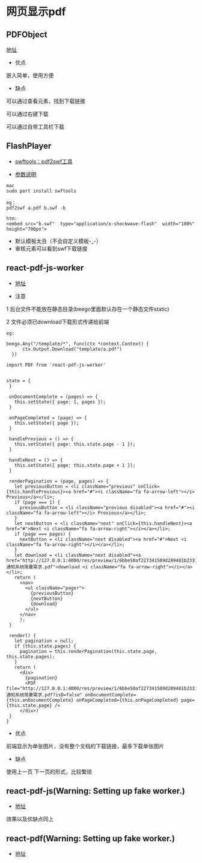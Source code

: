# 网页显示pdf

## PDFObject

[地址](https://pdfobject.com/)

- 优点

 嵌入简单，使用方便
 
- 缺点
	
 可以通过查看元素，找到下载链接
 
 可以通过右键下载
 
 可以通过自带工具栏下载
 
 
## FlashPlayer

- [swftools：pdf2swf工具](http://www.swftools.org/download.html)

- [参数说明](http://www.cnblogs.com/paxing/p/5796657.html)

```
mac
sudo port install swftools

eg：
pdf2swf a.pdf b.swf -b

htm:
<embed src="b.swf"  type="application/x-shockwave-flash"  width="100%" height="700px">

```


- 默认模板太丑（不会自定义模板-_-）
- 审核元素可以看到swf下载链接

## react-pdf-js-worker

- [地址](https://github.com/truckingsim/react-pdf-js-worker)

- 注意

 1 后台文件不能放在静态目录(beego里面默认存在一个静态文件static)
 
 2 文件必须已download下载形式传递给前端
 
  ```
 eg:
 
 beego.Any("/template/*", func(ctx *context.Context) {
		ctx.Output.Download("template/a.pdf")
	})
 ```
 
 ```
 import PDF from 'react-pdf-js-worker'
 
 
 state = {
  }
  
  onDocumentComplete = (pages) => {
    this.setState({ page: 1, pages });
  }
 
  onPageCompleted = (page) => {
    this.setState({ page });
  }
 
  handlePrevious = () => {
    this.setState({ page: this.state.page - 1 });
  }
 
  handleNext = () => {
    this.setState({ page: this.state.page + 1 });
  }
 
  renderPagination = (page, pages) => {
    let previousButton = <li className="previous" onClick={this.handlePrevious}><a href="#"><i className="fa fa-arrow-left"></i> Previous</a></li>;
    if (page === 1) {
      previousButton = <li className="previous disabled"><a href="#"><i className="fa fa-arrow-left"></i> Previous</a></li>;
    }
    let nextButton = <li className="next" onClick={this.handleNext}><a href="#">Next <i className="fa fa-arrow-right"></i></a></li>;
    if (page === pages) {
      nextButton = <li className="next disabled"><a href="#">Next <i className="fa fa-arrow-right"></i></a></li>;
    }
    let download = <li className="next disabled"><a href="http://127.0.0.1:4000/res/preview/1/6bbe50af227341589d289481b23311f9_通知系统简要需求.pdf">download <i className="fa fa-arrow-right"></i></a></li>;
    return (
      <nav>
        <ul className="pager">
          {previousButton}
          {nextButton}
          {download}
        </ul>
      </nav>
      );
  }
 
  render() {
    let pagination = null;
    if (this.state.pages) {
      pagination = this.renderPagination(this.state.page, this.state.pages);
    }
    return (
      <div>
        {pagination}
        <PDF file="http://127.0.0.1:4000/res/preview/1/6bbe50af227341589d289481b23311f9_通知系统简要需求.pdf?isD=false" onDocumentComplete={this.onDocumentComplete} onPageCompleted={this.onPageCompleted} page={this.state.page} />
      </div>)
  }
}
 ```
 

- 优点

 前端显示为单张图片，没有整个文档的下载链接，最多下载单张图片
 
- 缺点

 使用上一页 下一页的形式，比较繁琐
 
## react-pdf-js(Warning: Setting up fake worker.)

- [地址](https://github.com/mikecousins/react-pdf-js)

 效果以及优缺点同上
 
## react-pdf(Warning: Setting up fake worker.)

- [地址](https://github.com/wojtekmaj/react-pdf)
